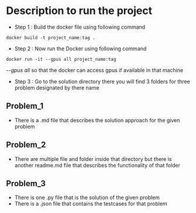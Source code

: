# Description to run the project

- Step 1 : Build the docker file using following command
```
docker build -t project_name:tag .
```

- Step 2 : Now run the Docker using following command
```
docker run -it --gpus all project_name:tag
```
*--gpus all* so that the docker can access gpus if available in that machine

- Step 3 : Go to the solution directory there you will find 3 folders for three problem designated by there name

## Problem_1

- There is a .md file that describes the solution approach for the given problem

## Problem_2

- There are multiple file and folder inside that directory but there is another readme.md file that describes the functionality of that folder

## Problem_3

- There is one .py file that is the solution of the given problem
- There is a .json file that contains the testcases for that problem
